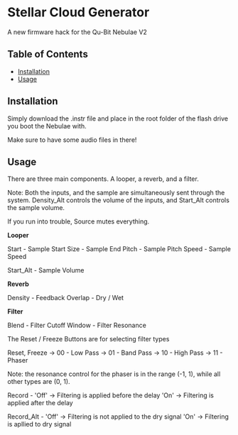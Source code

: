 # Stellar Cloud Generator

A new firmware hack for the Qu-Bit Nebulae V2

## Table of Contents

- [Installation](#installation)
- [Usage](#usage)

## Installation

Simply download the .instr file and place in the root folder of the flash drive you boot the Nebulae with.

Make sure to have some audio files in there!

## Usage

There are three main components. A looper, a reverb, and a filter.

Note: Both the inputs, and the sample are simultaneously sent through the system. Density_Alt controls the volume of the inputs, and Start_Alt controls the sample volume. 

If you run into trouble, Source mutes everything.


__Looper__

Start       - Sample Start
Size        - Sample End
Pitch       - Sample Pitch
Speed       - Sample Speed

Start_Alt   - Sample Volume

__Reverb__

Density     - Feedback
Overlap     - Dry / Wet

__Filter__

Blend       - Filter Cutoff
Window      - Filter Resonance

The Reset / Freeze Buttons are for selecting filter types

Reset, Freeze   -> 00 - Low Pass
                -> 01 - Band Pass
                -> 10 - High Pass
                -> 11 - Phaser

Note: the resonance control for the phaser is in the range (-1, 1), while all other types are (0, 1).

Record      -   'Off'   -> Filtering is applied before the delay
                'On'    -> Filtering is applied after the delay

Record_Alt  -   'Off'   -> Filtering is not applied to the dry signal
                'On'    -> Filtering is apllied to dry signal